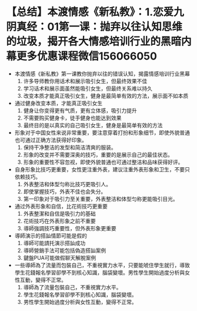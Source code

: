 # 【总结】本渡情感《新私教》：1.恋爱九阴真经：01第一课：抛弃以往认知思维的垃圾，揭开各大情感培训行业的黑暗内幕更多优惠课程微信156066050

-   本渡情感《新私教》第一课教你抛弃以往的错误认知，揭露情感培训行业黑幕
    1.  许多导师教你用话术和展示吸引女生，但最终效果不佳
    2.  学习话术和展示面虽然能吸引女生，但最终关系难以持久
    3.  改变本质才能真正吸引女生，健身是最简单有效的方法，展示面不如本质
-   通过健身改变本质，才能真正吸引女生
    1.  健身让你变得更有气质，更有立体感，吸引力提升
    2.  不需要购买健身卡，徒手健身也能达到效果
    3.  最终目的是以真实的自己吸引女生，健身是最简单有效的方法
-   形象对于中国女性来说非常重要，要注意穿着打扮和形象细节，即使外貌普通也可通过正确方法获得好印象。
    1.  保持干净整洁的发型和简洁清爽的服装。
    2.  形象的改变并不需要深奥的技巧，重要的是展示自己的最佳状态。
    3.  形象的重要性不容忽视，即使外貌普通也可通过整洁和品味获得好评。
-   自身形象比技巧更重要，女性更注重外表，建议注重外表形象和卫生，不要只依赖技巧。
    1.  外表整洁和体型匀称比技巧更吸引人。
    2.  即使掌握技巧，外表不佳也会失分。
    3.  第一印象对于吸引力至关重要，外表整洁和体型匀称更能吸引目光。
-   通过外表形象和自信，比花術技巧更重要
    1.  外表整潔和自信是吸引力的基础
    2.  花術技巧在外表形象之前不重要
    3.  導師強調技巧重要性，但外表形象更重要
-   導師演示的搭訕情節可能是假的
    1.  導師可能請托演示搭訕成功
    2.  導師營銷手法可能包括偽造搭訕案例
    3.  鍵盤PUA可能做假聊天解脫案例
-   一些導師為了流量而包裝自己，不重視實力水平，只要能唬住學生就行，導致學生花錢報名學習卻學不到核心知識，腦袋變壞。男性學生開始過度分析與女性互動，變得不正常。
    1.  導師為了流量包裝自己，不重視實力水平。
    2.  學生花錢報名學習卻學不到核心知識，腦袋變壞。
    3.  男性學生開始過度分析與女性互動，變得不正常。